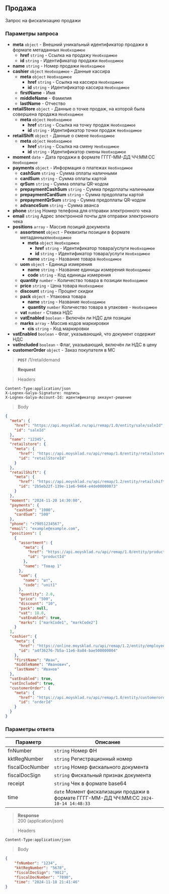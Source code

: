 ## Продажа

Запрос на фискализацию продажи

### Параметры запроса
+ **meta** `object` - Внешний уникальный идентификатор продажи в формате метаданных `Необходимое`
    + **href** `string` - Ссылка на продажу `Необходимое`
    + **id** `string` - Идентификатор продажи `Необходимое`
+ **name** `string` - Номер продажи `Необходимое`
+ **cashier** `object` `Необходимое` - Данные кассира
    + **meta** `object` `Необходимое`
        + **href** `string` - Ссылка на кассира `Необходимое`
        + **id** `string` - Идентификатор кассира `Необходимое`
    + **firstName** - Имя
    + **middleName** - Фамилия
    + **lastName** - Отчество
+ **retailStore** `object` - Данные о точке продаж, на которой была совершена продажа `Необходимое`
    + **meta** `object` `Необходимое`
        + **href** `string` - Ссылка на точку продаж `Необходимое`
        + **id** `string` - Идентификатор точки продаж `Необходимое`
+ **retailShift** `object` - Данные о смене `Необходимое`
    + **meta** `object` `Необходимое`
        + **href** `string` - Ссылка на смену `Необходимое`
        + **id** `string` - Идентификатор смены `Необходимое`
+ **moment** `date` - Дата продажи в формате ГГГГ-ММ-ДД ЧЧ:ММ:СС `Необходимое`
+ **payments** `object` - Информация о платежах `Необходимое`
    + **cashSum** `string` - Сумма оплаты наличными
    + **cardSum** `string` - Сумма оплаты картой
    + **qrSum** `string` - Сумма оплаты QR-кодом
    + **prepaymentCashSum** `string` - Сумма предоплаты наличными
    + **prepaymentCardSum** `string` - Сумма предоплаты картой
    + **prepaymentQrSum** `string` - Сумма предоплаты QR-кодом
    + **advanceSum** `string` - Сумма аванса
+ **phone** `string` Номер телефона для отправки электронного чека
+ **email** `string` Адрес электронной почты для отправки электронного чека
+ **positions** `array` - Массив позиций документа
    + **assortment** `object` - Реквизиты позиции в формате метаданных`Необходимое`
        + **meta** `object` `Необходимое`
            + **href** `string` - Идентификатор товара/услуги `Необходимое`
            + **id** `string` - Идентификатор товара/услуги `Необходимое`
        + **name** `string` - Название товара `Необходимое`
    + **uom** `object` - Единица измерения
        + **name** `string` - Название единицы измерения `Необходимое`
        + **code** `string` - Код единицы измерения
    + **quantity** `number` - Количество товара в позиции `Необходимое`
    + **price** `string` - Цена товара `Необходимое`
    + **discount** `string` - Процент скидки
    + **pack** `object` - Упаковка товара
        + **name** `string` - Название `Необходимое`
        + **quantity** `number` Количество товара в упаковке - `Необходимое`
    + **vat** `number` - Ставка НДС
    + **vatEnabled** `boolean` - Включён ли НДС для позиции
    + **marks** `array` - Массив кодов маркировки
        + **cis** `string` - Код маркировки
+ **vatEnabled** `boolean` - Флаг, указывающий, что документ содержит НДС
+ **vatIncluded** `boolean` - Флаг, указывающий, включён ли НДС в цену
+ **customerOrder** `object` - Заказ покупателя в МС

> **`POST`**
> /1/retaildemand

> **Request**

> Headers

```
Content-Type:application/json
X-Lognex-Galya-Signature: подпись
X-Lognex-Galya-Account-Id: идентификатор аккаунт-решение
```

> Body

```json
{
  "meta": {
    "href": "https://api.moysklad.ru/api/remap/1.0/entity/sale/saleId",
    "id": "saleId"
  },
  "name": "12345",
  "retailstore": {
    "meta": {
      "href": "https://api.moysklad.ru/api/remap/1.0/entity/retailstore/retailStoreId",
      "id": "retailStoreId"
    }
  },
  "retailShift": {
    "meta": {
      "href": "https://api.moysklad.ru/api/remap/1.2/entity/retailshift/2b5eb22f-139e-11e6-9464-e4de00000073",
      "id": "2b5eb22f-139e-11e6-9464-e4de00000073"
    }
  },
  "moment": "2024-11-20 14:30:00",
  "payments": {
    "cashSum": "1000",
    "cardSum": "500"
  },
  "phone": "+79051234567",
  "email": "example@example.com",
  "positions": [
    {
      "assortment": {
        "meta": {
          "href": "https://api.moysklad.ru/api/remap/1.0/entity/product/productId",
          "id": "productId"
        },
        "name": "Товар 1"
      },
      "uom": {
        "name": "шт",
        "code": "unit1"
      },
      "quantity": 2.0,
      "price": "500",
      "discount": "10",
      "pack": null,
      "vat": 18.0,
      "vatEnabled": true,
      "marks": ["markCode1", "markCode2"]
    }
  ],
  "cashier": {
    "meta": {
      "href": "https://online.moysklad.ru/api/remap/1.2/entity/employee/a4f36276-7b5a-11e6-8a84-bae500000004",
      "id": "a4f36276-7b5a-11e6-8a84-bae500000004"
    },
    "firstName": "Иван",
    "middleName": "Иванович",
    "lastName": "Иванов"
  },
  "vatEnabled": true,
  "vatIncluded": true,
  "customerOrder": {
    "meta": {
      "href": "https://api.moysklad.ru/api/remap/1.0/entity/customerorder/orderId",
      "id": "orderId"
    }
  }
}
```

### Параметры ответа
| Параметр        | Описание                                                                               |
|-----------------|----------------------------------------------------------------------------------------|
| fnNumber        | `string` Номер ФН                                                                      |
| kktRegNumber    | `string` Регистрационный номер                                                         |
| fiscalDocNumber | `string` Номер фискального документа                                                   |
| fiscalDocSign   | `string` Фискальный признак документа                                                  |
| receipt         | `string` Чек в формате base64                                                          |
| time            | `date` Момент фискализации продажи в формате ГГГГ-ММ-ДД ЧЧ:ММ:СС `2024-10-14 14:48:33` |

> **Response**   
> 200 (application/json)

> Headers

```
Content-Type:application/json
```

> Body

```json
{
    "fnNumber": "1234",
    "kktRegNumber": "5678",
    "fiscalDocSign": "9012",
    "fiscalDocNumber": "7890",
    "time": "2024-11-18 21:41:46"
}
```

